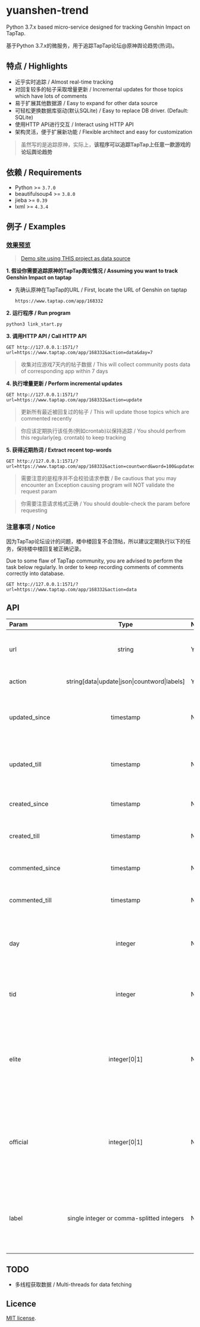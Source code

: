 # yuanshen-trend
Python 3.7.x based micro-service designed for tracking Genshin Impact on TapTap.

基于Python 3.7.x的微服务，用于追踪TapTap论坛@原神舆论趋势(热词)。


## 特点 / Highlights

- 近乎实时追踪 / Almost real-time tracking
- 对回复较多的帖子采取增量更新 / Incremental updates for those topics which have lots of comments
- 易于扩展其他数据源 / Easy to expand for other data source
- 可轻松更换数据库驱动(默认SQLite) / Easy to replace DB driver. (Default: SQLite)
- 使用HTTP API进行交互 / Interact using HTTP API
- 架构灵活，便于扩展新功能 / Flexible architect and easy for customization

> 虽然写的是追踪原神，实际上，**该程序可以追踪TapTap上任意一款游戏的论坛舆论趋势**


 ## 依赖 / Requirements
 
* Python >= `3.7.0`
* beautifulsoup4 >= `3.8.0`
* jieba >= `0.39`
* lxml >= `4.3.4`


## 例子 / Examples

  ### [效果预览](https://povsister.app/#/ys/tap-trend)
  > [Demo site using THIS project as data source](https://povsister.app/#/ys/tap-trend)
 

**1. 假设你需要追踪原神的TapTap舆论情况 / Assuming you want to track Genshin Impact on taptap**
  - 先确认原神在TapTap的URL / First, locate the URL of Genshin on taptap
    ```
    https://www.taptap.com/app/168332
    ```

**2. 运行程序 / Run program**
  ```
  python3 link_start.py
  ```
  
**3. 调用HTTP API / Call HTTP API**
  ```
  GET http://127.0.0.1:1571/?url=https://www.taptap.com/app/168332&action=data&day=7
  ```
  > 收集对应游戏7天内的帖子数据 / This will collect community posts data of corresponding app within 7 days

**4. 执行增量更新 / Perform incremental updates**
  ```
  GET http://127.0.0.1:1571/?url=https://www.taptap.com/app/168332&action=update
  ```
  > 更新所有最近被回复过的帖子 / This will update those topics which are commented recently
  
  > 你应该定期执行该任务(例如crontab)以保持追踪 / You should perfrom this regularly(eg. crontab) to keep tracking

**5. 获得近期热词 / Extract recent top-words**
  ```
  GET http://127.0.0.1:1571/?url=https://www.taptap.com/app/168332&action=countword&word=100&updated_since=timestamp_since&updated_till=timestamp_till
  ```
  > 需要注意的是程序并不会校验请求参数 / Be cautious that you may encounter an Exception causing program will NOT validate the request param
  
  > 你需要注意请求格式正确 / You should double-check the param before requesting

  ### 注意事项 / Notice
  因为TapTap论坛设计的问题，楼中楼回复不会顶帖，所以建议定期执行以下的任务，保持楼中楼回复被正确记录。

  Due to some flaw of TapTap community, you are advised to perform the task below regularly. In order to keep recording comments of comments correctly into database.
  ```
  GET http://127.0.0.1:1571/?url=https://www.taptap.com/app/168332&action=data
  ```


## API

  | Param | Type | Necessary | Note |
  |:--|:--:|:--|:--|
  | url | string | YES | Tell the program what kind of sub-class should be instantiated. |
  | action | string\[data\|update\|json\|countword\|labels\] | YES | Specify the `action` program should do. |
  | updated_since | timestamp | NO | Using `updated_time` to specify the time START when quering for data. |
  | updated_till | timestamp | NO | Using `updated_time` to specify the time END when quering for data. |
  | created_since | timestamp | NO | Similar to above but using `created_time`. |
  | created_till | timestamp | NO | Similar to above but using `created_time`. |
  | commented_since | timestamp | NO | Similar to above but using `commented_time`. |
  | commented_till | timestamp | NO | Similar to above but using `commented_time`. |
  | day | integer | NO | Used to indicate how many days of data should be collected when doing `data` `action`. |
  | tid | integer | NO | Used to indicate which post should be selected when doing `json` `action`. |
  | elite | integer\[0\|1\] | NO | `elite=1` will apply a WHERE statement `AND elite = 1` indicating only return elite topic and its comments when quering for data. And vice verse.  |
  | official | integer\[0\|1\] | NO | `official=1` will apply a WHERE statement `AND official = 1` indicating only return official topic and its comments when quering for data. And vice verse.  |
  | label | single integer or comma-splitted integers | NO | Act as a filter to only return data with specified label(s). You can get available labels by doing `labels` `action`. |


## TODO
  - 多线程获取数据 / Multi-threads for data fetching


## Licence
[MIT license](https://opensource.org/licenses/MIT).
